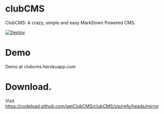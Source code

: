 # clubCMS
ClubCMS: A crazy, simple and easy MarkDown Powered CMS.

[![Deploy](https://www.herokucdn.com/deploy/button.svg)](https://heroku.com/deploy?template=https://github.com/getClubCMS/clubCMS)

# Demo
Demo at clubcms.herokuapp.com

# Download.
Visit https://codeload.github.com/getClubCMS/clubCMS/zip/refs/heads/mirror
